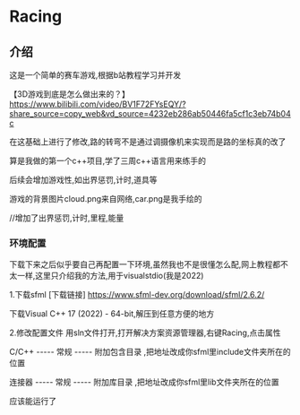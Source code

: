 # Racing
## 介绍
这是一个简单的赛车游戏,根据b站教程学习并开发

【3D游戏到底是怎么做出来的？】 https://www.bilibili.com/video/BV1F72FYsEQY/?share_source=copy_web&vd_source=4232eb286ab50446fa5cf1c3eb74b04c

在这基础上进行了修改,路的转弯不是通过调摄像机来实现而是路的坐标真的改了

算是我做的第一个c++项目,学了三周c++语言用来练手的

后续会增加游戏性,如出界惩罚,计时,道具等

游戏的背景图片cloud.png来自网络,car.png是我手绘的

//增加了出界惩罚,计时,里程,能量

### 环境配置
下载下来之后似乎要自己再配置一下环境,虽然我也不是很懂怎么配,网上教程都不太一样,这里只介绍我的方法,用于visualstdio(我是2022)

1.下载sfml
[下载链接] https://www.sfml-dev.org/download/sfml/2.6.2/

下载Visual C++ 17 (2022) - 64-bit,解压到任意方便的地方

2.修改配置文件
用sln文件打开,打开解决方案资源管理器,右键Racing,点击属性

C/C++ ----- 常规 ----- 附加包含目录 ,把地址改成你sfml里include文件夹所在的位置

连接器 ----- 常规 ----- 附加库目录 ,把地址改成你sfml里lib文件夹所在的位置

应该能运行了